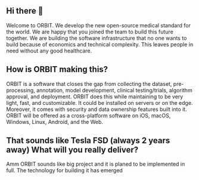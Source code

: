 ## Hi there 👋
Welcome to ORBIT. We develop the new open-source medical standard for the world. We are happy that you joined the team to build this future together. 
We are building the software infrastructure that no one wants to build because of economics and technical complexity. This leaves people in need without 
any good healthcare. 

## How is ORBIT making this?
ORBIT is a software that closes the gap from collecting the dataset, pre-processing, annotation, model development, clinical testing/trials, 
algorithm approval, and deployment. ORBIT does this while maintaining to be very light, fast, and customizable. It could be installed on servers or 
on the edge. Moreover, it comes with security and data ownership features built into it. ORBIT will be offered as a cross-platform software on 
iOS, macOS, Windows, Linux, Android, and the Web. 

## That sounds like Tesla FSD (always 2 years away) What will you really deliver?
Amm ORBIT sounds like big project and it is planed to be implemented in full. The technology for building it has emerged 
